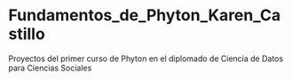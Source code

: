 # Fundamentos_de_Phyton_Karen_Castillo
Proyectos del primer curso de Phyton en el diplomado de Ciencia de Datos para Ciencias Sociales
